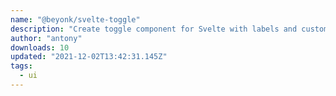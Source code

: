 ```yaml
---
name: "@beyonk/svelte-toggle"
description: "Create toggle component for Svelte with labels and custom styling options."
author: "antony"
downloads: 10
updated: "2021-12-02T13:42:31.145Z"
tags: 
  - ui
---
```

